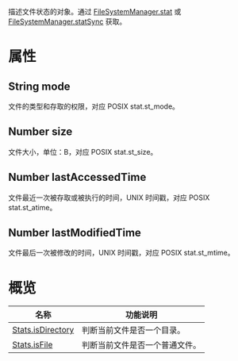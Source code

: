 描述文件状态的对象。通过 [FileSystemManager.stat](https://opendocs.alipay.com/mini/api/022b6o) 或 [FileSystemManager.statSync](https://opendocs.alipay.com/mini/api/024whe) 获取。

# 属性

## String mode

文件的类型和存取的权限，对应 POSIX stat.st_mode。

## Number size

文件大小，单位：B，对应 POSIX stat.st_size。

## Number lastAccessedTime

文件最近一次被存取或被执行的时间，UNIX 时间戳，对应 POSIX stat.st_atime。

## Number lastModifiedTime

文件最后一次被修改的时间，UNIX 时间戳，对应 POSIX stat.st_mtime。

# 概览

| **名称** | **功能说明** |
| --- | --- |
| [Stats.isDirectory](https://opendocs.alipay.com/mini/api/022b6t) | 判断当前文件是否一个目录。 |
| [Stats.isFile](https://opendocs.alipay.com/mini/api/022b6u) | 判断当前文件是否一个普通文件。 |
